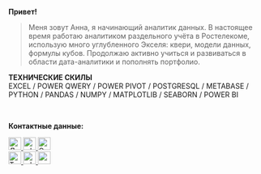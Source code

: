 **Привет!**

> Меня зовут Анна, я начинающий аналитик данных. В настоящее время работаю аналитиком раздельного учёта в Ростелекоме, использую много углубленного Экселя: квери, модели данных, формулы кубов. Продолжаю активно учиться и развиваться в области дата-аналитики и пополнять портфолио.

**ТЕХНИЧЕСКИЕ СКИЛЫ**<br>
EXCEL / POWER QWERY / POWER PIVOT / POSTGRESQL / METABASE / PYTHON / PANDAS / NUMPY / MATPLOTLIB / SEABORN / POWER BI

<br>

**Контактные данные:** <br>

<div id="badges">
  <a href="https://t.me/pakshenkova">
    <img src="https://cdn-icons-png.flaticon.com/128/87/87413.png" data-src="https://cdn-icons-png.flaticon.com/128/87/87413.png" alt="Логотип telegram " title="Логотип telegram " width="25" height="25" class="lzy lazyload--done" srcset="https://cdn-icons-png.flaticon.com/128/87/87413.png 4x">
  </a>
  <a href="https://wa.me/79159479447">
    <img src="https://cdn-icons-png.flaticon.com/128/1384/1384095.png" data-src="https://cdn-icons-png.flaticon.com/128/1384/1384095.png" alt="whatsapp " title="whatsapp " width="25" height="25" class="lzy lazyload--done" srcset="https://cdn-icons-png.flaticon.com/128/1384/1384095.png 4x">
  </a>
  <a href="mailto:pakshenkova@gmail.com">
    <img src="https://cdn-icons-png.flaticon.com/128/10471/10471686.png" data-src="https://cdn-icons-png.flaticon.com/128/10471/10471686.png" alt="Электронная почта " title="Электронная почта " width="25" height="25" class="lzy lazyload--done" srcset="https://cdn-icons-png.flaticon.com/128/10471/10471686.png 4x">
    </a>
</div>


<div id="badges">
  <a href="https://t.me/pakshenkova">
    <img src="https://cdn-icons-png.flaticon.com/128/4423/4423663.png" data-src="https://cdn-icons-png.flaticon.com/128/4423/4423663.png" alt="Телеграмма " title="Телеграмма " width="25" height="25" class="lzy lazyload--done" srcset="https://cdn-icons-png.flaticon.com/128/4423/4423663.png 4x">
  </a>
  <a href="https://wa.me/79159479447">
    <img src="https://cdn-icons-png.flaticon.com/128/3670/3670051.png" data-src="https://cdn-icons-png.flaticon.com/128/3670/3670051.png" alt="whatsapp " title="whatsapp " width="25" height="25" class="lzy lazyload--done" srcset="https://cdn-icons-png.flaticon.com/128/3670/3670051.png 4x">
  </a>
  <a href="mailto:pakshenkova@gmail.com">
    <img src="https://cdn-icons-png.flaticon.com/128/732/732200.png" data-src="https://cdn-icons-png.flaticon.com/128/732/732200.png" alt="gmail " title="gmail " width="25" height="25" class="lzy lazyload--done" srcset="https://cdn-icons-png.flaticon.com/128/732/732200.png 4x">
    </a>
</div>





